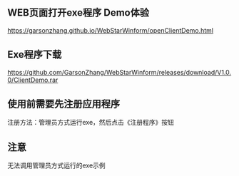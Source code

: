 
## WEB页面打开exe程序 Demo体验
https://garsonzhang.github.io/WebStarWinform/openClientDemo.html

## Exe程序下载
https://github.com/GarsonZhang/WebStarWinform/releases/download/V1.0.0/ClientDemo.rar

## 使用前需要先注册应用程序
注册方法：管理员方式运行exe，然后点击《注册程序》按钮
## 注意
无法调用管理员方式运行的exe示例

